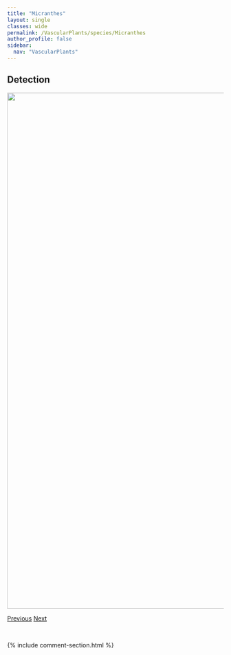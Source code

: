 ```yaml
---
title: "Micranthes"
layout: single
classes: wide
permalink: /VascularPlants/species/Micranthes
author_profile: false
sidebar:
  nav: "VascularPlants"
---
```


<h2>Detection</h2>

<a href="https://drive.google.com/uc?export=view&id=1Dks64B3BngpgcvFmbPa3T5KEqMq0S5Nz">
<img src="https://drive.google.com/uc?export=view&id=1Dks64B3BngpgcvFmbPa3T5KEqMq0S5Nz" height = "1200" width = "800">
</a>


<a href="/DevelopmentWebsite/VascularPlants/species/MertensiaPaniculata" class="pagination--pager" title="Mertensia paniculata">Previous</a> <a href="/DevelopmentWebsite/VascularPlants/species/MicranthesLyallii" class="pagination--pager" title="Micranthes lyallii">Next</a>

<p>&nbsp;</p>

{% include comment-section.html %}
